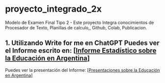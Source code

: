 # proyecto_integrado_2x
Modelo de Examen Final Tipo 2 - Este proyecto Integra conocimientos de Procesador de Texto, Planillas de calculo,, Github, Colab, Publicacion.
## 1. Utilizando Write for me en ChatGPT Puedes ver el Informe escrito en: [[Informe Estadístico sobre la Educación en Argentina](https://chatgpt.com/share/6736ad08-be8c-8007-acaf-10c98ce50ac7)]
Puedes ver la presentación del Informe: [[Presentaciones sobre la Educación en Argentina](https://gamma.app/docs/Analisis-de-Datos-Educativos-en-Argentina-Estadisticas-Descriptiv-rrslgr8rb7o49hw)]
